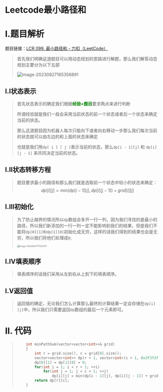 # Leetcode最小路径和

# Ⅰ.题目解析

题目链接：[LCR 099. 最小路径和 - 力扣（LeetCode）](https://leetcode.cn/problems/0i0mDW/)

> 首先我们明确这道题目可以用动态规划的思路进行解题，那么我们解答动态规划主要分为以下五部
>
> ![image-20230827165356891](C:\Users\jason\AppData\Roaming\Typora\typora-user-images\image-20230827165356891.png)

## Ⅰ.Ⅰ状态表示

> 首先状态表示的确定我们根据<font color = green>**经验+题目**</font>要求两点来进行判断
>
> 所谓经验就是我们一般会采用当前状态的前一个状态或者后一个状态来确定当前的状态。
>
> 那么这道题目因为机器人每次只能向下或者向右移动一步那么我们每次当前的状态就可以由左边的和上面的状态来确定
>
> 也就是我们用`dp[ i ] [ j ]`表示当前的状态，那么`dp[i - 1][j]` 和 `dp[i][j - 1]` 来共同决定当前的状态。

## Ⅰ.Ⅱ状态转移方程

> 题目要求最小的路径和那么我们就是选取前一个状态中较小的状态来确定：
> $$
> dp[i][j] = min(dp[i - 1][j], dp[i][j - 1]) + grid[i][j]
> $$
> 

## Ⅰ.Ⅲ初始化

> 为了防止越界的情况所以`dp`数组会多开一行一列，因为我们寻找的是最小的路径，所以我们新添加的一行一列一定不能影响到我们的结果，但是我们不能将`dp[0][1]和dp[1][0]`初始化成无穷，这样的话我们得到的结果也会是无穷，所以我们将他们处理成`0`;
>
> <img src="C:\Users\jason\AppData\Roaming\Typora\typora-user-images\image-20230827171121275.png" alt="image-20230827171121275" style="zoom: 50%;" />

## Ⅰ.Ⅳ填表顺序

> 填表顺序的话我们采用从左到右从上到下的填表顺序。

## Ⅰ.Ⅴ返回值

> 返回值的确定，无论我们怎么计算那么最终的计算结果一定会存储在`dp[i][j]`中，所以我们只需要返回`dp`数组的最后一个元素即可。

# Ⅱ. 代码

> ```cpp
>     int minPathSum(vector<vector<int>>& grid) 
>     {
>         int r = grid.size(), c = grid[0].size();
>         vector<vector<int>> dp(r + 1, vector<int>(c + 1, 0x3f3f3f3f)); 
>         dp[0][1] = dp[1][0] = 0;
>         for(int i = 1; i < r + 1; ++i)
>             for(int j = 1; j < c + 1; ++j)
>                 dp[i][j] = min(dp[i - 1][j], dp[i][j - 1]) + grid[i - 1][j - 1];
>         return dp[r][c];
>     }
> ```
>
> 

